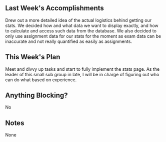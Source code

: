## Last Week's Accomplishments

Drew out a more detailed idea of the actual logistics behind getting our stats.
We decided how and what data we want to display exactly, and how to calculate and
access such data from the database. We also decided to only use assignment data
for our stats for the moment as exam data can be inaccurate and not really quantified
as easily as assignments.

## This Week's Plan

Meet and divvy up tasks and start to fully implement the stats page. As the
leader of this small sub group in late, I will be in charge of figuring out
who can do what based on experience.

## Anything Blocking?

No

## Notes

None
